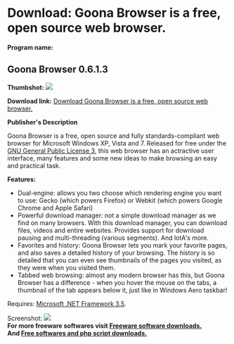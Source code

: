 # Download: Goona Browser is a free, open source web browser.

**Program name:**

## Goona Browser 0.6.1.3

  
**Thumbshot:** ![](http://www.freewarefiles.com/screenshot/goonabrwsr_md.jpg)   
  
**Download link:** [Download Goona Browser is a free, open source web browser.](http://freesoftwares.boysofts.com/Goona-Browser_program_54479.html)  
  


**Publisher's Description**  
  


Goona Browser is a free, open source and fully standards-compliant web browser for Microsoft Windows XP, Vista and 7. Released for free under the [GNU General Public License 3](http://www.gnu.org/licenses/gpl.html), this web browser has an actractive user interface, many features and some new ideas to make browsing an easy and practical task. 

**Features:**

  * Dual-engine: allows you two choose which rendering engine you want to use: Gecko (which powers Firefox) or Webkit (which powers Google Chrome and Apple Safari) 
  * Powerful download manager: not a simple download manager as we find on many browsers. With this download manager, you can download files, videos and entire websites. Provides support for download pausing and multi-threading (various segments). And lotA's more. 
  * Favorites and history: Goona Browser lets you mark your favorite pages, and also saves a detailed history of your browsing. The history is so detailed that you can even see thumbnails of the pages you visited, as they were when you visited them. 
  * Tabbed web browsing: almost any modern browser has this, but Goona Browser has a difference - when you hover the mouse on the tabs, a thumbnail of the tab appears below it, just like in Windows Aero taskbar! 

Requires: [Microsoft .NET Framework 3.5](http://www.freewarefiles.com/Microsoft-NET-Framework-3_program_31320.html). 

  
  
Screenshot: ![](http://www.freewarefiles.com/screenshot/goonabrwsr.jpg)   
**For more freeware softwares visit [Freeware software downloads.](http://freesoftwares.boysofts.com/)**   
**And [Free softwares and php script downloads.](http://www.boysofts.com/)**
